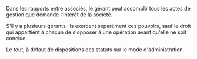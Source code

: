 Dans les rapports entre associés, le gérant peut accomplir tous les actes de gestion que demande l'intérêt de la société.

S'il y a plusieurs gérants, ils exercent séparément ces pouvoirs, sauf le droit qui appartient à chacun de s'opposer à une opération avant qu'elle ne soit conclue.

Le tout, à défaut de dispositions des statuts sur le mode d'administration.
